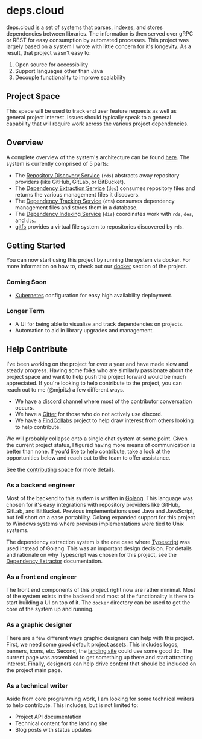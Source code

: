 # deps.cloud

deps.cloud is a set of systems that parses, indexes, and stores dependencies between libraries.
The information is then served over gRPC or REST for easy consumption by automated processes.
This project was largely based on a system I wrote with little concern for it's longevity.
As a result, that project wasn't easy to:

1. Open source for accessibility
2. Support languages other than Java
3. Decouple functionality to improve scalability

## Project Space

This space will be used to track end user feature requests as well as general project interest.
Issues should typically speak to a general capability that will require work across the various project dependencies.

## Overview

A complete overview of the system's architecture can be found [here](systems/README.md).
The system is currently comprised of 5 parts:

* The [Repository Discovery Service](systems/repository-discovery.md) (`rds`) abstracts away repository providers (like GitHub, GitLab, or BitBucket).
* The [Dependency Extraction Service](systems/dependency-extractor.md) (`des`) consumes repository files and returns the various management files it discovers.
* The [Dependency Tracking Service](systems/dependency-tracker.md) (`dts`) consumes dependency management files and stores them in a database.
* The [Dependency Indexing Service](systems/dependency-indexer.md) (`dis`) coordinates work with `rds`, `des`, and `dts`.
* [gitfs](systems/gitfs.md) provides a virtual file system to repositories discovered by `rds`.

## Getting Started

You can now start using this project by running the system via docker.
For more information on how to, check out our [docker](docker) section of the project.

### Coming Soon

* [Kubernetes](https://kubernetes.io) configuration for easy high availability deployment.

### Longer Term

* A UI for being able to visualize and track dependencies on projects.
* Automation to aid in library upgrades and management.

## Help Contribute

I've been working on the project for over a year and have made slow and steady progress.
Having some folks who are similarly passionate about the project space and want to help push the project forward would be much appreciated.
If you're looking to help contribute to the project, you can reach out to me (@mjpitz) a few different ways.

* We have a [discord](https://discord.gg/dBXVkyP) channel where most of the contributor conversation occurs.
* We have a [Gitter](https://gitter.im/depscloud/community) for those who do not actively use discord.
* We have a [FindCollabs](https://findcollabs.com/project/GIOlcUiHE9XD2UVlxrNl) project to help draw interest from others looking to help contribute.

We will probably collapse onto a single chat system at some point.
Given the current project status, I figured having more means of communication is better than none.
If you'd like to help contribute, take a look at the opportunities below and reach out to the team to offer assistance.

See the [contributing](contributing) space for more details.

### As a backend engineer

Most of the backend to this system is written in [Golang](https://golang.org/).
This language was chosen for it's easy integrations with repository providers like GitHub, GitLab, and BitBucket.
Previous implementations used Java and JavaScript, but fell short on a ease portability.
Golang expanded support for this project to Windows systems where previous implementations were tied to Unix systems.

The dependency extraction system is the one case where [Typescript]() was used instead of Golang.
This was an important design decision.
For details and rationale on why Typescript was chosen for this project, see the [Dependency Extractor](systems/dependency-extractor.md) documentation.

### As a front end engineer

The front end components of this project right now are rather minimal.
Most of the system exists in the backend and most of the functionality is there to start building a UI on top of it.
The `docker` directory can be used to get the core of the system up and running.

### As a graphic designer

There are a few different ways graphic designers can help with this project.
First, we need some good default project assets.
This includes logos, banners, icons, etc.
Second, the [landing site](https://deps.cloud) could use some good tlc.
The current page was assembled to get something up there and start attracting interest.
Finally, designers can help drive content that should be included on the project main page.

### As a technical writer

Aside from core programming work, I am looking for some technical writers to help contribute.
This includes, but is not limited to:
* Project API documentation
* Technical content for the landing site
* Blog posts with status updates

<!--
### As a community manager

This project was started from a previous project that @mjpitz worked on.
It draws inspiration from several of the mono-repository efforts taken at other companies while accepting that micro-repositories will always be something to consider.
A community manager can help keep up with some of the book-keeping and management of this project.
They should help ensure the project is progressing and maintain communication with the community at large.
Additionally, they can help validate this project and direction with other companies.
-->
